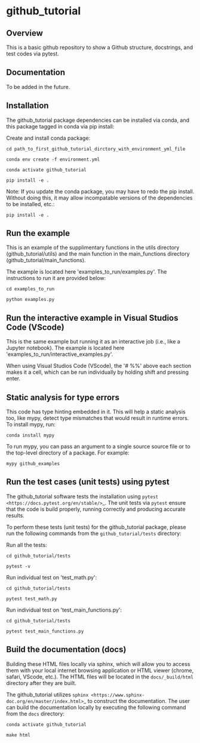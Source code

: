 #  github_tutorial 

## Overview

This is a basic github repository to show a Github structure, docstrings, and test codes via pytest.


## Documentation

To be added in the future.


## Installation

The  github_tutorial package dependencies can be installed via conda, and this package tagged in conda via pip install:

Create and install conda package:

`cd path_to_first_github_tutorial_dirctory_with_environment_yml_file`

`conda env create -f environment.yml`

`conda activate github_tutorial`

`pip install -e .`

Note: If you update the conda package, you may have to redo the pip install.  Without doing this, it may allow incompatable versions of the dependencies to be installed, etc.:

`pip install -e .`

## Run the example

This is an example of the supplimentary functions in the utils directory (github_tutorial/utils) and the main function in the main_functions directory (github_tutorial/main_functions).

The example is located here 'examples_to_run/examples.py'. The instructions to run it are provided below:

`cd examples_to_run`

`python examples.py`

## Run the interactive example in Visual Studios Code (VScode) 

This is the same example but running it as an interactive job (i.e., like a Jupyter notebook). The example is located here 'examples_to_run/interactive_examples.py'.  

When using Visual Studios Code (VScode), the '# %%' above each section makes it a cell, which can be run individually by holding shift and pressing enter.

## Static analysis for type errors

This code has type hinting embedded in it.  This will help a static analysis
too, like mypy, detect type mismatches that would result in runtime errors.  To
install mypy, run:

    conda install mypy

To run mypy, you can pass an argument to a single source source file or to the
top-level directory of a package.  For example:

    mypy github_examples


## Run the test cases (unit tests) using pytest

The github_tutorial software tests the installation using `pytest <https://docs.pytest.org/en/stable/>`_. 
The unit tests via ``pytest`` ensure that the code is build properly, running correctly and producing 
accurate results.  

To perform these tests (unit tests) for the github_tutorial package, please run the following commands 
from the ``github_tutorial/tests`` directory:

Run all the tests:

`cd github_tutorial/tests`

`pytest -v`

Run individual test on 'test_math.py':

`cd github_tutorial/tests`

`pytest test_math.py`

Run individual test on 'test_main_functions.py':

`cd github_tutorial/tests`

`pytest test_main_functions.py`

## Build the documentation (docs)

Building these HTML files locally via sphinx, which will allow you to access them with your 
local internet browsing application or HTML viewer (chrome, safari, VScode, etc.). 
The HTML files will be located in the ``docs/_build/html`` directory after they are built.  

The github_tutorial utilizes `sphinx <https://www.sphinx-doc.org/en/master/index.html>`_ to construct the documentation. 
The user can build the documentation locally by executing the following command from the ``docs`` directory:
    
`conda activate github_tutorial`
    
`make html`
